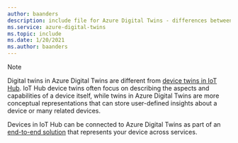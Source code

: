 ```yaml
---
author: baanders
description: include file for Azure Digital Twins - differences between digital twins and IoT Hub device twins
ms.service: azure-digital-twins
ms.topic: include
ms.date: 1/20/2021
ms.author: baanders
---
```


>[!NOTE]
> Digital twins in Azure Digital Twins are different from [device twins in IoT Hub](../articles/iot-hub/iot-hub-devguide-device-twins.md). IoT Hub device twins often focus on describing the aspects and capabilities of a device itself, while twins in Azure Digital Twins are more conceptual representations that can store user-defined insights about a device or many related devices.
>
>
> Devices in IoT Hub can be connected to Azure Digital Twins as part of an [end-to-end solution](../articles/digital-twins/tutorial-end-to-end.md) that represents your device across services.
